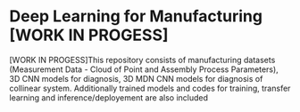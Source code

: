 # Deep Learning for Manufacturing [WORK IN PROGESS]
[WORK IN PROGESS]This repository consists of manufacturing datasets (Measurement Data - Cloud of Point and Assembly Process Parameters), 3D CNN models for diagnosis, 3D MDN CNN models for diagnosis of collinear system. Additionally trained models and codes for training, transfer learning and inference/deployement are also included
